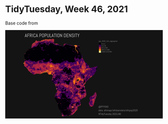 # TidyTuesday, Week 46, 2021

Base code from [](https://github.com/afrimapr/afrilearndata)

![](https://raw.githubusercontent.com/pyykkojuha/tidytuesday/main/R/2021_46/TIDY_2021_46.png)
